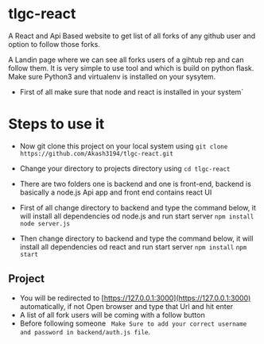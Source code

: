 # tlgc-react
A React and Api Based website to get list of all forks of any github user and option to follow those forks.

A Landin page where we can see all forks users of a gihtub rep and can follow them. It is very simple to use tool and which is build on python flask.
Make sure Python3 and virtualenv is installed on your sysytem.

* First of all make sure that node and react is installed in your system`

# Steps to use it
* Now git clone this project on your local system using
```git clone https://github.com/Akash3194/tlgc-react.git```

* Change your directory to projects directory using
``` cd tlgc-react ```

* There are two folders one is backend and one is front-end, backend is basically a node.js Api app and front end contains react UI
* First of all change directory to backend and type the command below, it will install all dependencies od node.js and run start server
 ``` npm install ```
 ``` node server.js ```
 
 * Then change directory to backend and type the command below, it will install all dependencies od react and run start server
 ``` npm install ```
 ``` npm start ```

## Project
* You will be redirected to [https://127.0.0.1:3000](https://127.0.0.1:3000) automatically, if not Open browser and type that Url and hit enter
* A list of all fork users will be coming with a follow button
* Before following someone ``` Make Sure to add your correct username and password in backend/auth.js file```.
